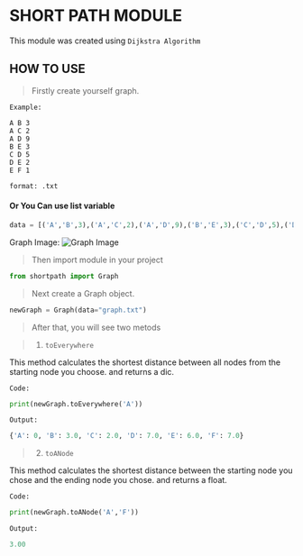 # SHORT PATH MODULE
This module was created using `Dijkstra Algorithm`


## HOW TO USE

> Firstly create yourself graph. 

` Example: `
```
A B 3
A C 2
A D 9
B E 3 
C D 5
D E 2
E F 1
```
` format: .txt `

#### Or You Can use list variable

```py
data = [('A','B',3),('A','C',2),('A','D',9),('B','E',3),('C','D',5),('D','E',2),('E','F',1)]
```

Graph Image:
![Graph Image](https://github.com/ahmetberketuncel/shortpath/blob/master/images/graph_image.png)

> Then import module in your project

```py
from shortpath import Graph
```

> Next create a Graph object.

```py
newGraph = Graph(data="graph.txt")
```

> After that, you will see two metods

  > 1) `toEverywhere`

  This method calculates the shortest distance between all nodes from the starting node you choose. and returns a dic.

  `Code:`

  ```py
  print(newGraph.toEverywhere('A'))
  ```

  `Output:`
  ```py
  {'A': 0, 'B': 3.0, 'C': 2.0, 'D': 7.0, 'E': 6.0, 'F': 7.0}
  ```

  > 2) `toANode`

  This method calculates the shortest distance between the starting node you chose and the ending node you chose. and returns a float.

  `Code:`
  ```py
  print(newGraph.toANode('A','F'))
  ```

  `Output:` 
  ```py
  3.00
  ```